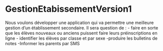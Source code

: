 # GestionEtabissementVersion1
Nous voulons développer une application qui va permettre une meilleure gestion d’un établissement secondaire. Il sera question de : - faire en sorte que les élèves nouveaux ou anciens puissent faire leurs préinscriptions en ligne - identifier les élèves par classe et par sexe -produire les bulletins de notes -Informer les parents par SMS
